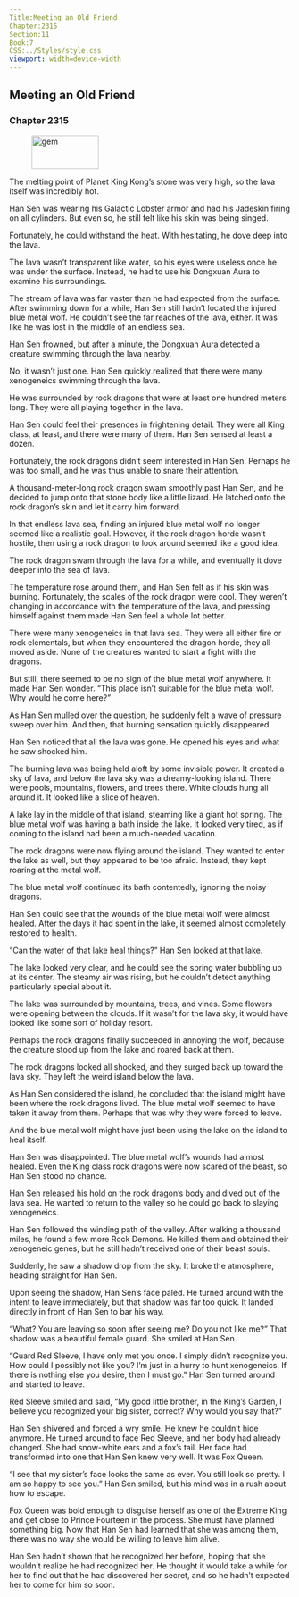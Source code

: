 ```yaml
---
Title:Meeting an Old Friend 
Chapter:2315 
Section:11 
Book:7 
CSS:../Styles/style.css 
viewport: width=device-width
---
```

  
## Meeting an Old Friend
### Chapter 2315
  
<figure>
	<img src="../Images/gem.gif" alt="gem" id="gem" width="120" height="60" />
</figure>
  

  
The melting point of Planet King Kong’s stone was very high, so the lava itself was incredibly hot.

Han Sen was wearing his Galactic Lobster armor and had his Jadeskin firing on all cylinders. But even so, he still felt like his skin was being singed.

Fortunately, he could withstand the heat. With hesitating, he dove deep into the lava.

The lava wasn’t transparent like water, so his eyes were useless once he was under the surface. Instead, he had to use his Dongxuan Aura to examine his surroundings.

The stream of lava was far vaster than he had expected from the surface. After swimming down for a while, Han Sen still hadn’t located the injured blue metal wolf. He couldn’t see the far reaches of the lava, either. It was like he was lost in the middle of an endless sea.

Han Sen frowned, but after a minute, the Dongxuan Aura detected a creature swimming through the lava nearby.

No, it wasn’t just one. Han Sen quickly realized that there were many xenogeneics swimming through the lava.

He was surrounded by rock dragons that were at least one hundred meters long. They were all playing together in the lava.

Han Sen could feel their presences in frightening detail. They were all King class, at least, and there were many of them. Han Sen sensed at least a dozen.

Fortunately, the rock dragons didn’t seem interested in Han Sen. Perhaps he was too small, and he was thus unable to snare their attention.

A thousand-meter-long rock dragon swam smoothly past Han Sen, and he decided to jump onto that stone body like a little lizard. He latched onto the rock dragon’s skin and let it carry him forward.

In that endless lava sea, finding an injured blue metal wolf no longer seemed like a realistic goal. However, if the rock dragon horde wasn’t hostile, then using a rock dragon to look around seemed like a good idea.

The rock dragon swam through the lava for a while, and eventually it dove deeper into the sea of lava.

The temperature rose around them, and Han Sen felt as if his skin was burning. Fortunately, the scales of the rock dragon were cool. They weren’t changing in accordance with the temperature of the lava, and pressing himself against them made Han Sen feel a whole lot better.

There were many xenogeneics in that lava sea. They were all either fire or rock elementals, but when they encountered the dragon horde, they all moved aside. None of the creatures wanted to start a fight with the dragons.

But still, there seemed to be no sign of the blue metal wolf anywhere. It made Han Sen wonder. “This place isn’t suitable for the blue metal wolf. Why would he come here?”

As Han Sen mulled over the question, he suddenly felt a wave of pressure sweep over him. And then, that burning sensation quickly disappeared.

Han Sen noticed that all the lava was gone. He opened his eyes and what he saw shocked him.

The burning lava was being held aloft by some invisible power. It created a sky of lava, and below the lava sky was a dreamy-looking island. There were pools, mountains, flowers, and trees there. White clouds hung all around it. It looked like a slice of heaven.

A lake lay in the middle of that island, steaming like a giant hot spring. The blue metal wolf was having a bath inside the lake. It looked very tired, as if coming to the island had been a much-needed vacation.

The rock dragons were now flying around the island. They wanted to enter the lake as well, but they appeared to be too afraid. Instead, they kept roaring at the metal wolf.

The blue metal wolf continued its bath contentedly, ignoring the noisy dragons.

Han Sen could see that the wounds of the blue metal wolf were almost healed. After the days it had spent in the lake, it seemed almost completely restored to health.

“Can the water of that lake heal things?” Han Sen looked at that lake.

The lake looked very clear, and he could see the spring water bubbling up at its center. The steamy air was rising, but he couldn’t detect anything particularly special about it.

The lake was surrounded by mountains, trees, and vines. Some flowers were opening between the clouds. If it wasn’t for the lava sky, it would have looked like some sort of holiday resort.

Perhaps the rock dragons finally succeeded in annoying the wolf, because the creature stood up from the lake and roared back at them.

The rock dragons looked all shocked, and they surged back up toward the lava sky. They left the weird island below the lava.

As Han Sen considered the island, he concluded that the island might have been where the rock dragons lived. The blue metal wolf seemed to have taken it away from them. Perhaps that was why they were forced to leave.

And the blue metal wolf might have just been using the lake on the island to heal itself.

Han Sen was disappointed. The blue metal wolf’s wounds had almost healed. Even the King class rock dragons were now scared of the beast, so Han Sen stood no chance.

Han Sen released his hold on the rock dragon’s body and dived out of the lava sea. He wanted to return to the valley so he could go back to slaying xenogeneics.

Han Sen followed the winding path of the valley. After walking a thousand miles, he found a few more Rock Demons. He killed them and obtained their xenogeneic genes, but he still hadn’t received one of their beast souls.

Suddenly, he saw a shadow drop from the sky. It broke the atmosphere, heading straight for Han Sen.

Upon seeing the shadow, Han Sen’s face paled. He turned around with the intent to leave immediately, but that shadow was far too quick. It landed directly in front of Han Sen to bar his way.

“What? You are leaving so soon after seeing me? Do you not like me?” That shadow was a beautiful female guard. She smiled at Han Sen.

“Guard Red Sleeve, I have only met you once. I simply didn’t recognize you. How could I possibly not like you? I’m just in a hurry to hunt xenogeneics. If there is nothing else you desire, then I must go.” Han Sen turned around and started to leave.

Red Sleeve smiled and said, “My good little brother, in the King’s Garden, I believe you recognized your big sister, correct? Why would you say that?”

Han Sen shivered and forced a wry smile. He knew he couldn’t hide anymore. He turned around to face Red Sleeve, and her body had already changed. She had snow-white ears and a fox’s tail. Her face had transformed into one that Han Sen knew very well. It was Fox Queen.

“I see that my sister’s face looks the same as ever. You still look so pretty. I am so happy to see you.” Han Sen smiled, but his mind was in a rush about how to escape.

Fox Queen was bold enough to disguise herself as one of the Extreme King and get close to Prince Fourteen in the process. She must have planned something big. Now that Han Sen had learned that she was among them, there was no way she would be willing to leave him alive.

Han Sen hadn’t shown that he recognized her before, hoping that she wouldn’t realize he had recognized her. He thought it would take a while for her to find out that he had discovered her secret, and so he hadn’t expected her to come for him so soon.